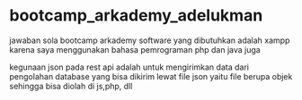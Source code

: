 # bootcamp_arkademy_adelukman
jawaban sola bootcamp arkademy
software yang dibutuhkan adalah xampp karena saya menggunakan bahasa pemrograman php dan java juga

kegunaan json pada rest api adalah untuk mengirimkan data dari pengolahan database yang bisa dikirim lewat file json yaitu file berupa objek sehingga bisa diolah di js,php, dll

